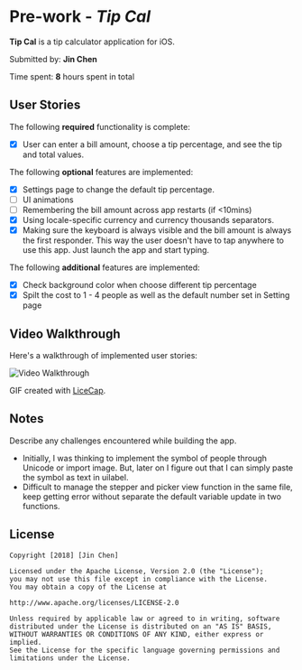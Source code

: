 # Pre-work - *Tip Cal*

**Tip Cal** is a tip calculator application for iOS.

Submitted by: **Jin Chen**

Time spent: **8** hours spent in total

## User Stories

The following **required** functionality is complete:

* [x] User can enter a bill amount, choose a tip percentage, and see the tip and total values.

The following **optional** features are implemented:
* [x] Settings page to change the default tip percentage.
* [ ] UI animations
* [ ] Remembering the bill amount across app restarts (if <10mins)
* [x] Using locale-specific currency and currency thousands separators.
* [x] Making sure the keyboard is always visible and the bill amount is always the first responder. This way the user doesn't have to tap anywhere to use this app. Just launch the app and start typing.

The following **additional** features are implemented:

- [x] Check background color when choose different tip percentage
- [x] Spilt the cost to 1 - 4 people as well as the default number set in Setting page

## Video Walkthrough

Here's a walkthrough of implemented user stories:

<img src='https://i.imgur.com/xJNhqFy.gif' title='Video Walkthrough' width='' alt='Video Walkthrough' />

GIF created with [LiceCap](http://www.cockos.com/licecap/).

## Notes

Describe any challenges encountered while building the app.
- Initially, I was thinking to implement the symbol of people through Unicode or import image. But, later on I figure out that I can simply paste the symbol as text in uilabel.
- Difficult to manage the stepper and picker view function in the same file, keep getting error without separate the default variable update in two functions.

## License

    Copyright [2018] [Jin Chen]

    Licensed under the Apache License, Version 2.0 (the "License");
    you may not use this file except in compliance with the License.
    You may obtain a copy of the License at

    http://www.apache.org/licenses/LICENSE-2.0

    Unless required by applicable law or agreed to in writing, software
    distributed under the License is distributed on an "AS IS" BASIS,
    WITHOUT WARRANTIES OR CONDITIONS OF ANY KIND, either express or implied.
    See the License for the specific language governing permissions and
    limitations under the License.

